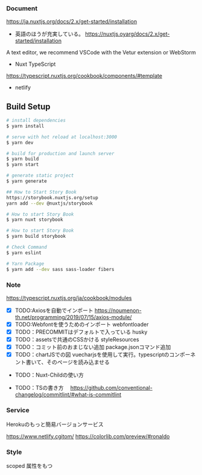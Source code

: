 ### Document

https://ja.nuxtjs.org/docs/2.x/get-started/installation

- 英語のほうが充実している。
https://nuxtjs.oyarg/docs/2.x/get-started/installation

A text editor, we recommend VSCode with the Vetur extension or WebStorm

- Nuxt TypeScript

https://typescript.nuxtjs.org/cookbook/components/#template

- netlify

## Build Setup

```bash
# install dependencies
$ yarn install

# serve with hot reload at localhost:3000
$ yarn dev

# build for production and launch server
$ yarn build
$ yarn start

# generate static project
$ yarn generate

## How to Start Story Book
https://storybook.nuxtjs.org/setup
yarn add --dev @nuxtjs/storybook

# How to start Story Book
$ yarn nuxt storybook

# How to start Story Book
$ yarn build storybook

# Check Command
$ yarn eslint

# Yarn Package 
$ yarn add --dev sass sass-loader fibers
```

### Note

https://typescript.nuxtjs.org/ja/cookbook/modules

- [x] TODO:Axiosを自動でインポート
     https://noumenon-th.net/programming/2019/07/15/axios-module/
- [x] TODO:Webfontを使うためのインポート
      webfontloader
- [x] TODO：PRECOMMITはデフォルトで入っている
      husky
- [x] TODO：assetsで共通のCSSかける
      styleResources
- [x] TODO：コミット前のおまじない追加
      package.jsonコマンド追加
- [x] TODO：chartJSでの図
      vuecharjsを使用して実行。typescriptのコンポーネント書いて、そのページを読み込ませる
        
- TODO：Nuxt-Childの使い方

- TODO：TSの書き方
　https://github.com/conventional-changelog/commitlint/#what-is-commitlint

### Service

Herokuのもっと簡易バージョンサービス

https://www.netlify.cgitom/
https://colorlib.com/preview/#ronaldo

### Style

scoped 属性をもつ <style> タグを利用するとき、その CSS は現在のコンポーネントの要素にのみ適用されます。

https://vue-loader-v14.vuejs.org/ja/features/scoped-css.html

### ChartJS

yarn add vue-chartjs chart.js

componentでTSファイル作成
TSのcomponetをさらにVueのコンポーネントで読み込む

https://vue-chartjs.org/ja/api/#%E3%83%97%E3%83%A9%E3%82%B0%E3%82%A4%E3%83%B3%E3%81%AE%E8%BF%BD%E5%8A%A0
